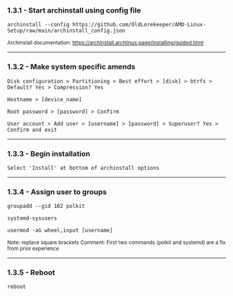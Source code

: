 ### 1.3.1 - Start archinstall using config file

`archinstall --config https://github.com/OldLorekeeper/AMD-Linux-Setup/raw/main/archinstall_config.json`

<sub> Archinstall documentation: https://archinstall.archlinux.page/installing/guided.html </sub>

---
### 1.3.2 - Make system specific amends

`Disk configuration > Partitioning > Best effort > [disk] > btrfs > Default? Yes > Compression? Yes`

`Hostname > [device_name]`

`Root password > [password] > Confirm`

`User account > Add user > [username] > [password] > Superuser? Yes > Confirm and exit`

---
### 1.3.3 - Begin installation

`Select 'Install' at bottom of archinstall options`

---
### 1.3.4 - Assign user to groups

`groupadd --gid 102 polkit`

`systemd-sysusers`

`usermod -aG wheel,input [username]`

<sub> Note: replace square brackets </sub>
<sub> Comment: First two commands (polkit and systemd) are a fix from prior experience </sub>

---
### 1.3.5 - Reboot

`reboot`







